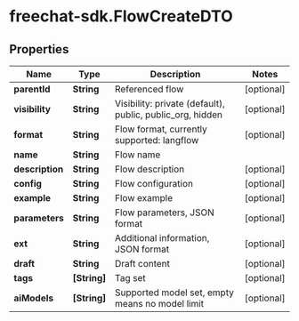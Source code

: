 # freechat-sdk.FlowCreateDTO

## Properties

Name | Type | Description | Notes
------------ | ------------- | ------------- | -------------
**parentId** | **String** | Referenced flow | [optional] 
**visibility** | **String** | Visibility: private (default), public, public_org, hidden | [optional] 
**format** | **String** | Flow format, currently supported: langflow | [optional] 
**name** | **String** | Flow name | 
**description** | **String** | Flow description | [optional] 
**config** | **String** | Flow configuration | [optional] 
**example** | **String** | Flow example | [optional] 
**parameters** | **String** | Flow parameters, JSON format | [optional] 
**ext** | **String** | Additional information, JSON format | [optional] 
**draft** | **String** | Draft content | [optional] 
**tags** | **[String]** | Tag set | [optional] 
**aiModels** | **[String]** | Supported model set, empty means no model limit | [optional] 


